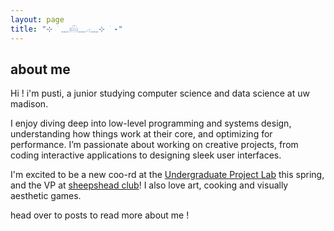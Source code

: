 ```yaml
---
layout: page 
title: "⊹ ࣪ ﹏𓊝﹏𓂁﹏⊹ ࣪ ˖"
---
```

## about me
Hi ! i'm pusti, a junior studying computer science and data science at uw madison.

I enjoy diving deep into low-level programming and systems design, understanding how things work at their core, and optimizing for performance. I’m passionate about working on creative projects, from coding interactive applications to designing sleek user interfaces. 

I'm excited to be a new coo-rd at the [Undergraduate Project Lab](https://pages.github.com/) this spring, and the VP at [sheepshead club](https://uwmadisonsheepshead.notion.site/UW-Madison-Sheepshead-Homepage-67ff4fe0ce934d428f2e63c8ef0c6220)! I also love art, cooking and visually aesthetic games.

head over to posts to read more about me !
